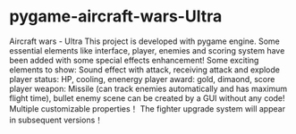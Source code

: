 # pygame-aircraft-wars-Ultra
Aircraft wars - Ultra This project is developed with pygame engine. Some essential elements like interface, player, enemies and scoring system have been added with some special effects enhancement! Some exciting elements to show: Sound effect with attack, receiving attack and explode player status: HP, cooling, enenergy player award: gold, dimaond, score player weapon: Missile (can track enemies automatically and has maximum flight time), bullet enemy scene can be created by a GUI without any code! Multiple customizable properties！ The fighter upgrade system will appear in subsequent versions！
